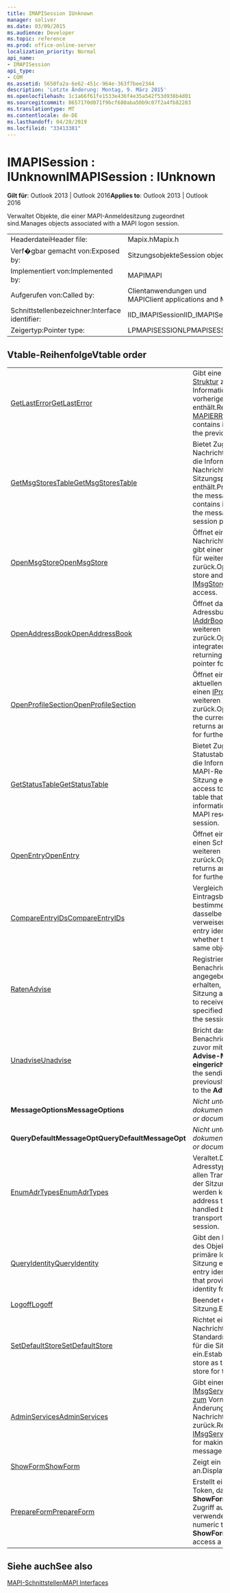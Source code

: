 ```yaml
---
title: IMAPISession IUnknown
manager: soliver
ms.date: 03/09/2015
ms.audience: Developer
ms.topic: reference
ms.prod: office-online-server
localization_priority: Normal
api_name:
- IMAPISession
api_type:
- COM
ms.assetid: 5650fa2a-6e62-451c-964e-363f7bee2344
description: 'Letzte Änderung: Montag, 9. März 2015'
ms.openlocfilehash: 1c1a66f61fe1533e436f4e35a542f53d938b4d01
ms.sourcegitcommit: 8657170d071f9bcf680aba50b9c07f2a4fb82283
ms.translationtype: MT
ms.contentlocale: de-DE
ms.lasthandoff: 04/28/2019
ms.locfileid: "33413381"
---
```

# <a name="imapisession--iunknown"></a><span data-ttu-id="123f2-103">IMAPISession : IUnknown</span><span class="sxs-lookup"><span data-stu-id="123f2-103">IMAPISession : IUnknown</span></span>

  
  
<span data-ttu-id="123f2-104">**Gilt für**: Outlook 2013 | Outlook 2016</span><span class="sxs-lookup"><span data-stu-id="123f2-104">**Applies to**: Outlook 2013 | Outlook 2016</span></span> 
  
<span data-ttu-id="123f2-105">Verwaltet Objekte, die einer MAPI-Anmeldesitzung zugeordnet sind.</span><span class="sxs-lookup"><span data-stu-id="123f2-105">Manages objects associated with a MAPI logon session.</span></span>
  
|||
|:-----|:-----|
|<span data-ttu-id="123f2-106">Headerdatei</span><span class="sxs-lookup"><span data-stu-id="123f2-106">Header file:</span></span>  <br/> |<span data-ttu-id="123f2-107">Mapix.h</span><span class="sxs-lookup"><span data-stu-id="123f2-107">Mapix.h</span></span>  <br/> |
|<span data-ttu-id="123f2-108">Verf�gbar gemacht von:</span><span class="sxs-lookup"><span data-stu-id="123f2-108">Exposed by:</span></span>  <br/> |<span data-ttu-id="123f2-109">Sitzungsobjekte</span><span class="sxs-lookup"><span data-stu-id="123f2-109">Session objects</span></span>  <br/> |
|<span data-ttu-id="123f2-110">Implementiert von:</span><span class="sxs-lookup"><span data-stu-id="123f2-110">Implemented by:</span></span>  <br/> |<span data-ttu-id="123f2-111">MAPI</span><span class="sxs-lookup"><span data-stu-id="123f2-111">MAPI</span></span>  <br/> |
|<span data-ttu-id="123f2-112">Aufgerufen von:</span><span class="sxs-lookup"><span data-stu-id="123f2-112">Called by:</span></span>  <br/> |<span data-ttu-id="123f2-113">Clientanwendungen und MAPI</span><span class="sxs-lookup"><span data-stu-id="123f2-113">Client applications and MAPI</span></span>  <br/> |
|<span data-ttu-id="123f2-114">Schnittstellenbezeichner:</span><span class="sxs-lookup"><span data-stu-id="123f2-114">Interface identifier:</span></span>  <br/> |<span data-ttu-id="123f2-115">IID_IMAPISession</span><span class="sxs-lookup"><span data-stu-id="123f2-115">IID_IMAPISession</span></span>  <br/> |
|<span data-ttu-id="123f2-116">Zeigertyp:</span><span class="sxs-lookup"><span data-stu-id="123f2-116">Pointer type:</span></span>  <br/> |<span data-ttu-id="123f2-117">LPMAPISESSION</span><span class="sxs-lookup"><span data-stu-id="123f2-117">LPMAPISESSION</span></span>  <br/> |
   
## <a name="vtable-order"></a><span data-ttu-id="123f2-118">Vtable-Reihenfolge</span><span class="sxs-lookup"><span data-stu-id="123f2-118">Vtable order</span></span>

|||
|:-----|:-----|
|[<span data-ttu-id="123f2-119">GetLastError</span><span class="sxs-lookup"><span data-stu-id="123f2-119">GetLastError</span></span>](imapisession-getlasterror.md) <br/> |<span data-ttu-id="123f2-120">Gibt eine [MAPIERROR-Struktur](mapierror.md) zurück, die Informationen zum vorherigen Sitzungsfehler enthält.</span><span class="sxs-lookup"><span data-stu-id="123f2-120">Returns a [MAPIERROR](mapierror.md) structure that contains information about the previous session error.</span></span>  <br/> |
|[<span data-ttu-id="123f2-121">GetMsgStoresTable</span><span class="sxs-lookup"><span data-stu-id="123f2-121">GetMsgStoresTable</span></span>](imapisession-getmsgstorestable.md) <br/> |<span data-ttu-id="123f2-122">Bietet Zugriff auf die Nachrichtenspeichertabelle, die Informationen zu allen Nachrichtenspeichern im Sitzungsprofil enthält.</span><span class="sxs-lookup"><span data-stu-id="123f2-122">Provides access to the message store table that contains information about all the message stores in the session profile.</span></span>  <br/> |
|[<span data-ttu-id="123f2-123">OpenMsgStore</span><span class="sxs-lookup"><span data-stu-id="123f2-123">OpenMsgStore</span></span>](imapisession-openmsgstore.md) <br/> |<span data-ttu-id="123f2-124">Öffnet einen Nachrichtenspeicher und gibt einen [IMsgStore-Zeiger](imsgstoreimapiprop.md) für weiteren Zugriff zurück.</span><span class="sxs-lookup"><span data-stu-id="123f2-124">Opens a message store and returns an [IMsgStore](imsgstoreimapiprop.md) pointer for further access.</span></span>  <br/> |
|[<span data-ttu-id="123f2-125">OpenAddressBook</span><span class="sxs-lookup"><span data-stu-id="123f2-125">OpenAddressBook</span></span>](imapisession-openaddressbook.md) <br/> |<span data-ttu-id="123f2-126">Öffnet das integrierte MAPI-Adressbuch und gibt einen [IAddrBook-Zeiger für](iaddrbookimapiprop.md) weiteren Zugriff zurück.</span><span class="sxs-lookup"><span data-stu-id="123f2-126">Opens the MAPI integrated address book, returning an [IAddrBook](iaddrbookimapiprop.md) pointer for further access.</span></span>  <br/> |
|[<span data-ttu-id="123f2-127">OpenProfileSection</span><span class="sxs-lookup"><span data-stu-id="123f2-127">OpenProfileSection</span></span>](imapisession-openprofilesection.md) <br/> |<span data-ttu-id="123f2-128">Öffnet einen Abschnitt des aktuellen Profils und gibt einen [IProfSect-Zeiger](iprofsectimapiprop.md) für weiteren Zugriff zurück.</span><span class="sxs-lookup"><span data-stu-id="123f2-128">Opens a section of the current profile and returns an [IProfSect](iprofsectimapiprop.md) pointer for further access.</span></span>  <br/> |
|[<span data-ttu-id="123f2-129">GetStatusTable</span><span class="sxs-lookup"><span data-stu-id="123f2-129">GetStatusTable</span></span>](imapisession-getstatustable.md) <br/> |<span data-ttu-id="123f2-130">Bietet Zugriff auf die Statustabelle, eine Tabelle, die Informationen zu allen MAPI-Ressourcen in der Sitzung enthält.</span><span class="sxs-lookup"><span data-stu-id="123f2-130">Provides access to the status table, a table that contains information about all the MAPI resources in the session.</span></span>  <br/> |
|[<span data-ttu-id="123f2-131">OpenEntry</span><span class="sxs-lookup"><span data-stu-id="123f2-131">OpenEntry</span></span>](imapisession-openentry.md) <br/> |<span data-ttu-id="123f2-132">Öffnet ein Objekt und gibt einen Schnittstellenzeiger für weiteren Zugriff zurück.</span><span class="sxs-lookup"><span data-stu-id="123f2-132">Opens an object and returns an interface pointer for further access.</span></span>  <br/> |
|[<span data-ttu-id="123f2-133">CompareEntryIDs</span><span class="sxs-lookup"><span data-stu-id="123f2-133">CompareEntryIDs</span></span>](imapisession-compareentryids.md) <br/> |<span data-ttu-id="123f2-134">Vergleicht zwei Eintragsbezeichner, um zu bestimmen, ob sie auf dasselbe Objekt verweisen.</span><span class="sxs-lookup"><span data-stu-id="123f2-134">Compares two entry identifiers to determine whether they refer to the same object.</span></span>  <br/> |
|[<span data-ttu-id="123f2-135">Raten</span><span class="sxs-lookup"><span data-stu-id="123f2-135">Advise</span></span>](imapisession-advise.md) <br/> |<span data-ttu-id="123f2-136">Registriert, um Benachrichtigungen über angegebene Ereignisse zu erhalten, die sich auf die Sitzung auswirken.</span><span class="sxs-lookup"><span data-stu-id="123f2-136">Registers to receive notification of specified events that affect the session.</span></span>  <br/> |
|[<span data-ttu-id="123f2-137">Unadvise</span><span class="sxs-lookup"><span data-stu-id="123f2-137">Unadvise</span></span>](imapisession-unadvise.md) <br/> |<span data-ttu-id="123f2-138">Bricht das Senden von Benachrichtigungen ab, die zuvor mit einem Aufruf der **Advise-Methode eingerichtet** wurden.</span><span class="sxs-lookup"><span data-stu-id="123f2-138">Cancels the sending of notifications previously set up with a call to the **Advise** method.</span></span>  <br/> |
|<span data-ttu-id="123f2-139">**MessageOptions**</span><span class="sxs-lookup"><span data-stu-id="123f2-139">**MessageOptions**</span></span> <br/> | <span data-ttu-id="123f2-140">*Nicht unterstützt oder dokumentiert.*</span><span class="sxs-lookup"><span data-stu-id="123f2-140">*Not supported or documented.*</span></span>  <br/> |
|<span data-ttu-id="123f2-141">**QueryDefaultMessageOpt**</span><span class="sxs-lookup"><span data-stu-id="123f2-141">**QueryDefaultMessageOpt**</span></span> <br/> | <span data-ttu-id="123f2-142">*Nicht unterstützt oder dokumentiert.*</span><span class="sxs-lookup"><span data-stu-id="123f2-142">*Not supported or documented.*</span></span>  <br/> |
|[<span data-ttu-id="123f2-143">EnumAdrTypes</span><span class="sxs-lookup"><span data-stu-id="123f2-143">EnumAdrTypes</span></span>](imapisession-enumadrtypes.md) <br/> |<span data-ttu-id="123f2-144">Veraltet.</span><span class="sxs-lookup"><span data-stu-id="123f2-144">Deprecated.</span></span> <span data-ttu-id="123f2-145">Gibt die Adresstypen zurück, die von allen Transportanbietern in der Sitzung verarbeitet werden können.</span><span class="sxs-lookup"><span data-stu-id="123f2-145">Returns the address types that can be handled by all of the transport providers in the session.</span></span>  <br/> |
|[<span data-ttu-id="123f2-146">QueryIdentity</span><span class="sxs-lookup"><span data-stu-id="123f2-146">QueryIdentity</span></span>](imapisession-queryidentity.md) <br/> |<span data-ttu-id="123f2-147">Gibt den Eintragsbezeichner des Objekts zurück, das die primäre Identität für die Sitzung enthält.</span><span class="sxs-lookup"><span data-stu-id="123f2-147">Returns the entry identifier of the object that provides the primary identity for the session.</span></span>  <br/> |
|[<span data-ttu-id="123f2-148">Logoff</span><span class="sxs-lookup"><span data-stu-id="123f2-148">Logoff</span></span>](imapisession-logoff.md) <br/> |<span data-ttu-id="123f2-149">Beendet eine MAPI-Sitzung.</span><span class="sxs-lookup"><span data-stu-id="123f2-149">Ends a MAPI session.</span></span>  <br/> |
|[<span data-ttu-id="123f2-150">SetDefaultStore</span><span class="sxs-lookup"><span data-stu-id="123f2-150">SetDefaultStore</span></span>](imapisession-setdefaultstore.md) <br/> |<span data-ttu-id="123f2-151">Richtet einen Nachrichtenspeicher als Standardnachrichtenspeicher für die Sitzung ein.</span><span class="sxs-lookup"><span data-stu-id="123f2-151">Establishes a message store as the default message store for the session.</span></span>  <br/> |
|[<span data-ttu-id="123f2-152">AdminServices</span><span class="sxs-lookup"><span data-stu-id="123f2-152">AdminServices</span></span>](imapisession-adminservices.md) <br/> |<span data-ttu-id="123f2-153">Gibt einen [IMsgServiceAdmin-Zeiger zum](imsgserviceadminiunknown.md) Vornehmen von Änderungen an Nachrichtendiensten zurück.</span><span class="sxs-lookup"><span data-stu-id="123f2-153">Returns an [IMsgServiceAdmin](imsgserviceadminiunknown.md) pointer for making changes to message services.</span></span>  <br/> |
|[<span data-ttu-id="123f2-154">ShowForm</span><span class="sxs-lookup"><span data-stu-id="123f2-154">ShowForm</span></span>](imapisession-showform.md) <br/> |<span data-ttu-id="123f2-155">Zeigt ein Formular an.</span><span class="sxs-lookup"><span data-stu-id="123f2-155">Displays a form.</span></span>  <br/> |
|[<span data-ttu-id="123f2-156">PrepareForm</span><span class="sxs-lookup"><span data-stu-id="123f2-156">PrepareForm</span></span>](imapisession-prepareform.md) <br/> |<span data-ttu-id="123f2-157">Erstellt ein numerisches Token, das von der **ShowForm-Methode** für den Zugriff auf eine Nachricht verwendet wird.</span><span class="sxs-lookup"><span data-stu-id="123f2-157">Creates a numeric token that the **ShowForm** method uses to access a message.</span></span>  <br/> |
   
## <a name="see-also"></a><span data-ttu-id="123f2-158">Siehe auch</span><span class="sxs-lookup"><span data-stu-id="123f2-158">See also</span></span>



[<span data-ttu-id="123f2-159">MAPI-Schnittstellen</span><span class="sxs-lookup"><span data-stu-id="123f2-159">MAPI Interfaces</span></span>](mapi-interfaces.md)

